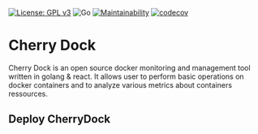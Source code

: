 [![License: GPL v3](https://img.shields.io/badge/License-GPLv3-blue.svg)](https://www.gnu.org/licenses/gpl-3.0)
![Go](https://github.com/CherryDock/CherryDock/workflows/Go/badge.svg)
[![Maintainability](https://api.codeclimate.com/v1/badges/05f40aad1870fa973aa9/maintainability)](https://codeclimate.com/github/CherryDock/CherryDock/maintainability)
[![codecov](https://codecov.io/gh/CherryDock/CherryDock/branch/development/graph/badge.svg)](https://codecov.io/gh/CherryDock/CherryDock)

<h1>Cherry Dock</h1>
Cherry Dock is an open source docker monitoring and management tool written in golang & react. It allows user to perform basic 
operations on docker containers and to analyze various metrics about containers ressources. 


<h2>Deploy CherryDock</h2>

